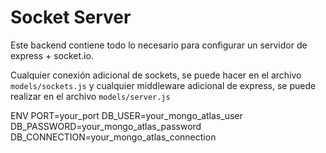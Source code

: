 # Socket Server

Este backend contiene todo lo necesario para configurar un servidor de express + socket.io.

Cualquier conexión adicional de sockets, se puede hacer en el archivo ```models/sockets.js``` y cualquier middleware adicional de express, se puede realizar en el archivo ```models/server.js```

ENV
PORT=your_port
DB_USER=your_mongo_atlas_user
DB_PASSWORD=your_mongo_atlas_password
DB_CONNECTION=your_mongo_atlas_connection
